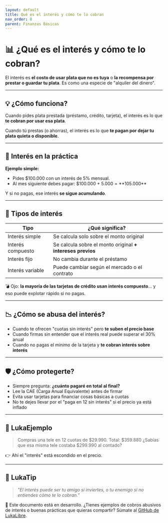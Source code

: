 ```yaml
---
layout: default
title: Qué es el interés y cómo te lo cobran
nav_order: 8
parent: Finanzas Básicas
---
```


# 📊 ¿Qué es el interés y cómo te lo cobran?

El interés es **el costo de usar plata que no es tuya** o **la recompensa por prestar o guardar tu plata**.
Es como una especie de "alquiler del dinero".

---

## 💡 ¿Cómo funciona?

Cuando pides plata prestada (préstamo, crédito, tarjeta), el interés es lo que **te cobran por usar esa plata**.

Cuando tú prestas (o ahorras), el interés es lo que **te pagan por dejar tu plata quieta o disponible**.

---

## 📌 Interés en la práctica

**Ejemplo simple:**

- Pides $100.000 con un interés de 5% mensual.
- Al mes siguiente debes pagar:
  $100.000 + $5.000 = **$105.000**

Y si no pagas, ese interés **se sigue acumulando**.

---

## 🔄 Tipos de interés

| Tipo              | ¿Qué significa?                                  |
|-------------------|--------------------------------------------------|
| Interés simple     | Se calcula solo sobre el monto original          |
| Interés compuesto  | Se calcula sobre el monto original **+ intereses previos** |
| Interés fijo       | No cambia durante el préstamo                    |
| Interés variable   | Puede cambiar según el mercado o el contrato     |

💣 Ojo: **la mayoría de las tarjetas de crédito usan interés compuesto**... y eso puede explotar rápido si no pagas.

---

## 📉 ¿Cómo se abusa del interés?

- Cuando te ofrecen "cuotas sin interés" pero **te suben el precio base**
- Cuando firmas sin entender que el interés real puede superar el 30% anual
- Cuando no pagas el mínimo de la tarjeta y **te cobran interés sobre interés**

---

## 🛡️ ¿Cómo protegerte?

- Siempre pregunta: **¿cuánto pagaré en total al final?**
- Lee la CAE (Carga Anual Equivalente) antes de firmar
- Evita usar tarjetas para financiar cosas básicas a cuotas
- No te dejes llevar por el "paga en 12 sin interés" si el precio ya está inflado

---

## 💬 LukaEjemplo

> Compras una tele en 12 cuotas de $29.990. Total: $359.880
> ¿Sabías que esa misma tele costaba $299.990 al contado?

👉 Ahí el "interés" está escondido en el precio.

---

## 🧠 LukaTip

> *"El interés puede ser tu amigo si inviertes, o tu enemigo si no entiendes cómo te lo cobran."*

📌 Este documento está en desarrollo.
¿Tienes ejemplos de cobros abusivos de interés o buenas prácticas que quieras compartir? Súmate al [GitHub de LukaLibre](https://github.com/raestrada/lukalibre).
